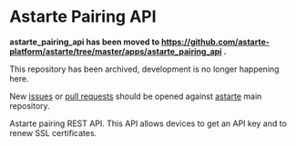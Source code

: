 Astarte Pairing API
===================

**astarte_pairing_api has been moved to
https://github.com/astarte-platform/astarte/tree/master/apps/astarte_pairing_api .**

This repository has been archived, development is no longer happening here.

New [issues](https://github.com/astarte-platform/astarte/issues) or
[pull requests](https://github.com/astarte-platform/astarte/pulls) should be opened against
[astarte](https://github.com/astarte-platform/astarte) main repository.

Astarte pairing REST API. This API allows devices to get an API key and to renew SSL certificates.
